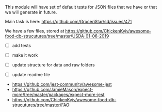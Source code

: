 This module will have set of default tests for JSON files that we have or that we will generate in future.

Main task is here: https://github.com/GroceriStar/sd/issues/471

We have a few files, stored at https://github.com/ChickenKyiv/awesome-food-db-strucutures/tree/master/USDA-01-06-2019


- [ ] add tests
- [ ] make it work
- [ ] update structure for data and raw folders
- [ ] update readme file


- https://github.com/jest-community/awesome-jest
- https://github.com/JamieMason/expect-more/tree/master/packages/expect-more-jest
- https://github.com/ChickenKyiv/awesome-food-db-strucutures/tree/master/FAO

